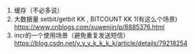 1. 缓存（不必多说）
2. 大数据量 setbit/getbit KK , BITCOUNT KK 1(有这么个场景) https://www.cnblogs.com/xuwenjin/p/8885376.html
3. incr的一个使用场景（避免重复发送短信）  https://blog.csdn.net/y_y_y_k_k_k_k/article/details/79218254